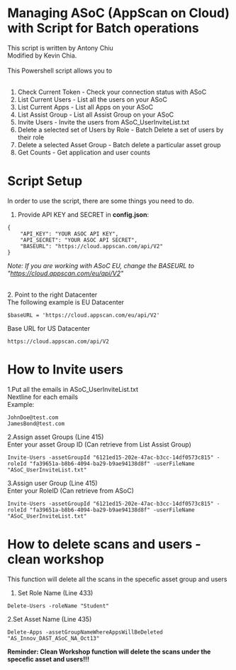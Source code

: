 # Managing ASoC (AppScan on Cloud) with Script for Batch operations
This script is written by Antony Chiu<br>
Modified by Kevin Chia. <br>
<br>
This Powershell script allows you to <br>
<br>
1. Check Current Token - Check your connection status with ASoC
2. List Current Users - List all the users on your ASoC
3. List Current Apps - List all Apps on your ASoC
4. List Assist Group - List all Assist Group on your ASoC
5. Invite Users - Invite the users from ASoC_UserInviteList.txt
6. Delete a selected set of Users by Role - Batch Delete a set of users by their role
7. Delete a selected Asset Group - Batch delete a particular asset group
8. Get Counts - Get application and user counts

# Script Setup

In order to use the script, there are some things you need to do.<br>

1. Provide API KEY and SECRET in **config.json**:
```
{
    "API_KEY": "YOUR ASOC API KEY",
    "API_SECRET": "YOUR ASOC API SECRET",
    "BASEURL": "https://cloud.appscan.com/api/V2"
}
```
*Note: If you are working with ASoC EU, change the BASEURL to "https://cloud.appscan.com/eu/api/V2"*

<br>
2. Point to the right Datacenter<br>
The following example is EU Datacenter<br>

```
$baseURL = 'https://cloud.appscan.com/eu/api/V2'
```

Base URL for US Datacenter <br>

```
https://cloud.appscan.com/api/V2
```


# How to Invite users

1.Put all the emails in ASoC_UserInviteList.txt<br>
Nextline for each emails<br>
Example:<br>

```
JohnDoe@test.com
JamesBond@test.com
```


2.Assign asset Groups (Line 415)<br>
Enter your asset Group ID (Can retrieve from List Assist Group)<br>

```
Invite-Users -assetGroupId "6121ed15-202e-47ac-b3cc-14df0573c815" -roleId "fa39651a-b8b6-4094-ba29-b9ae94138d8f" -userFileName "ASoC_UserInviteList.txt"
```

3.Assign user Group (Line 415)<br>
Enter your RoleID (Can retrieve from ASoC)<br>

```
Invite-Users -assetGroupId "6121ed15-202e-47ac-b3cc-14df0573c815" -roleId "fa39651a-b8b6-4094-ba29-b9ae94138d8f" -userFileName "ASoC_UserInviteList.txt"
```
# How to delete scans and users - clean workshop

This function will delete all the scans in the specefic asset group and users


1. Set Role Name (Line 433)<br>

```
Delete-Users -roleName "Student"
``` 

2.Set Asset Name (Line 435)<br>

``` 
Delete-Apps -assetGroupNameWhereAppsWillBeDeleted "AS_Innov_DAST_ASoC_NA_Oct13"
```

<b>Reminder: Clean Workshop function will delete the scans under the specefic asset and users!!!</b>
